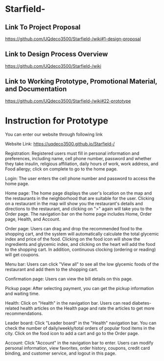 # Starfield-

## Link To Project Proposal
https://github.com/UQdeco3500/Starfield-/wiki#1-design-proposal

## Link to Design Process Overview
https://github.com/UQdeco3500/Starfield-/wiki

## Link to Working Prototype, Promotional Material, and Documentation
https://github.com/UQdeco3500/Starfield-/wiki#22-prototype

# Instruction for Prototype
You can enter our website through following link

Website Link: https://uqdeco3500.github.io/Starfield-/

Registration: Registered users must fill in personal information and preferences, including name, cell phone number, password and whether they take insulin, religious affiliation, daily hours of work, work address, and Food allergy; click on complete to go to the home page.

Login: The user enters the cell phone number and password to access the home page.

Home page: The home page displays the user's location on the map and the restaurants in the neighborhood that are suitable for the user. Clicking on a restaurant in the map will show you the restaurant's details and directions to the restaurant, and clicking on ">" again will take you to the Order page. The navigation bar on the home page includes Home, Order page, Health, and Account.

Order page: Users can drag and drop the recommended food to the shopping cart, and the system will automatically calculate the total glycemic index and price of the food. Clicking on the food icon will show the ingredients and glycemic index, and clicking on the heart will add the food to the shopping cart. In addition, continuous clocking (ordering or reading) will get coupons.

Menu bar: Users can click "View all" to see all the low glycemic foods of the restaurant and add them to the shopping cart.

Confirmation page: Users can view the bill details on this page.

Pickup page: After selecting payment, you can get the pickup information and waiting time.

Health: Click on "Health" in the navigation bar. Users can read diabetes-related health articles on the Health page and rate the articles to get more recommendations.

Leader board: Click "Leader board" in the "Health" navigation bar. You can check the number of daily/weekly/total orders of popular food items in the city. Click on the food icon to add a cart and go to the Order page.

Account: Click "Account" in the navigation bar to enter. Users can modify personal information, view favorites, order history, coupons, credit card binding, and customer service, and logout in this page.
